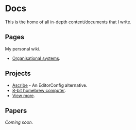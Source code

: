 <title>Docs</title>

# Docs

This is the home of all in-depth content/documents that I write.

## Pages

My personal wiki.

- [Organisational systems](organisation).

## Projects

- [Ascribe](../projects/ascribe) - An EditorConfig alternative.
- [8-bit homebrew computer](../projects/8-bit-hbc).
- [View more](../projects).

## Papers

_Coming soon._
